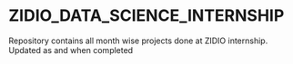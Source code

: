 # ZIDIO_DATA_SCIENCE_INTERNSHIP
Repository contains all month wise projects done at ZIDIO internship. Updated as and when completed
